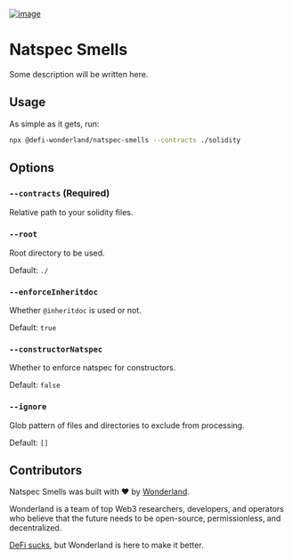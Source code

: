 [![image](https://img.shields.io/npm/v/@defi-wonderland/natspec-smells.svg?style=flat-square)](https://www.npmjs.org/package/@defi-wonderland/natspec-smells)

# Natspec Smells

Some description will be written here.

## Usage

As simple as it gets, run:
```bash
npx @defi-wonderland/natspec-smells --contracts ./solidity
```

## Options

### `--contracts` (Required)
Relative path to your solidity files.

### `--root`
Root directory to be used.

Default: `./`

### `--enforceInheritdoc`
Whether `@inheritdoc` is used or not.

Default: `true`

### `--constructorNatspec`
Whether to enforce natspec for constructors.

Default: `false`

### `--ignore`
Glob pattern of files and directories to exclude from processing.

Default: `[]`

## Contributors

Natspec Smells was built with ❤️ by [Wonderland](https://defi.sucks).

Wonderland is a team of top Web3 researchers, developers, and operators who believe that the future needs to be open-source, permissionless, and decentralized.

[DeFi sucks](https://defi.sucks), but Wonderland is here to make it better.
